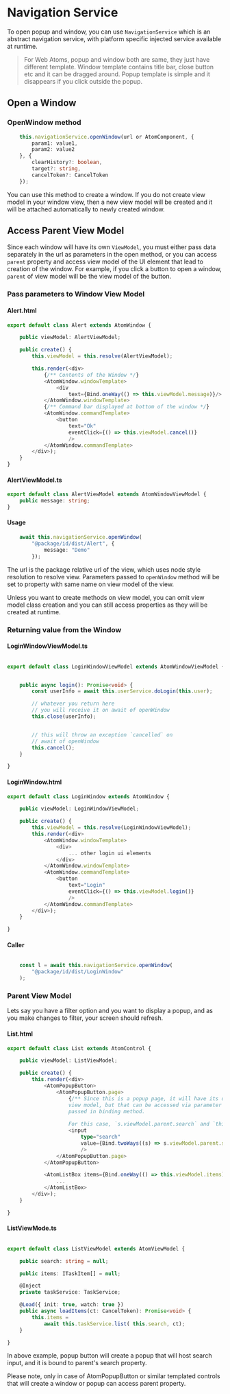 # Navigation Service

To open popup and window, you can use `NavigationService` which is an abstract navigation service, with platform specific injected service available at runtime.

> For Web Atoms, popup and window both are same, they just have different template. Window template contains title bar, close button etc and it can be dragged around. Popup template is simple and it disappears if you click outside the popup.

## Open a Window

### OpenWindow method

```typescript
    this.navigationService.openWindow(url or AtomComponent, {
        param1: value1,
        param2: value2
    }, {
        clearHistory?: boolean,
        target?: string,
        cancelToken?: CancelToken
    });
```
You can use this method to create a window. If you do not create view model in your window view, then a new view model will be created and it will be attached automatically to newly created window.

## Access Parent View Model

Since each window will have its own `ViewModel`, you must either pass data separately in the url as parameters in the open method, or you can access `parent` property and access view model of the UI element that lead to creation of the window. For example, if you click a button to open a window, `parent` of view model will be the view model of the button.

### Pass parameters to Window View Model

#### Alert.html
```typescript
export default class Alert extends AtomWindow {

    public viewModel: AlertViewModel;

    public create() {
        this.viewModel = this.resolve(AlertViewModel);

        this.render(<div>
            {/** Contents of the Window */}
            <AtomWindow.windowTemplate>
                <div
                    text={Bind.oneWay(() => this.viewModel.message)}/>
            </AtomWindow.windowTemplate>
            {/** Command bar displayed at bottom of the window */}
            <AtomWindow.commandTemplate>
                <button
                    text="Ok"
                    eventClick={() => this.viewModel.cancel()}
                    />
            </AtomWindow.commandTemplate>
        </div>);
    }
}
```

#### AlertViewModel.ts
```typescript
export default class AlertViewModel extends AtomWindowViewModel {
    public message: string;
}
```

#### Usage
```typescript
    await this.navigationService.openWindow(
        "@package/id/dist/Alert", {
            message: "Demo"
        });
```
The url is the package relative url of the view, which uses node style resolution to resolve view. Parameters passed to `openWindow` method will be set to property with same name on view model of the view.

Unless you want to create methods on view model, you can omit view model class creation and you can still access properties as they will be created at runtime.

### Returning value from the Window

#### LoginWindowViewModel.ts
```typescript

export default class LoginWindowViewModel extends AtomWindowViewModel {


    public async login(): Promise<void> {
        const userInfo = await this.userService.doLogin(this.user);

        // whatever you return here
        // you will receive it on await of openWindow
        this.close(userInfo);


        // this will throw an exception `cancelled` on
        // await of openWindow
        this.cancel();
    }

}

```
#### LoginWindow.html
```typescript
export default class LoginWindow extends AtomWindow {

    public viewModel: LoginWindowViewModel;

    public create() {
        this.viewModel = this.resolve(LoginWindowViewModel);
        this.render(<div>
            <AtomWindow.windowTemplate>
                <div>
                    ... other login ui elements
                </div>
            </AtomWindow.windowTemplate>
            <AtomWindow.commandTemplate>
                <button
                    text="Login"
                    eventClick={() => this.viewModel.login()}
                    />
            </AtomWindow.commandTemplate>
        </div>);
    }

}
```

#### Caller

```typescript

    const l = await this.navigationService.openWindow(
        "@package/id/dist/LoginWindow"
    );

```

### Parent View Model

Lets say you have a filter option and you want to display a popup, and as you make changes to filter, your screen should refresh.

#### List.html

```typescript
export default class List extends AtomControl {

    public viewModel: ListViewModel;

    public create() {
        this.render(<div>
            <AtomPopupButton>
                <AtomPopupButton.page>
                    {/** Since this is a popup page, it will have its own
                    view model, but that can be accessed via parameter
                    passed in binding method.
                    
                    For this case, `s.viewModel.parent.search` and `this.viewModel.search` both are same*/}
                    <input
                        type="search"
                        value={Bind.twoWays((s) => s.viewModel.parent.search)}
                        />
                </AtomPopupButton.page>
            </AtomPopupButton>

            <AtomListBox items={Bind.oneWay(() => this.viewModel.items)}>
                ...
            </AtomListBox>            
        </div>);
    }

}
```

#### ListViewMode.ts

```typescript

export default class ListViewModel extends AtomViewModel {

    public search: string = null;

    public items: ITaskItem[] = null;

    @Inject
    private taskService: TaskService;

    @Load({ init: true, watch: true })
    public async loadItems(ct: CancelToken): Promise<void> {
        this.items = 
            await this.taskService.list( this.search, ct);
    }

}

```

In above example, popup button will create a popup that will host search input, and it is bound to parent's search property.

Please note, only in case of AtomPopupButton or similar templated controls that will create a window or popup can access parent property.